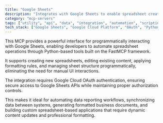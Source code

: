 ```yaml
---
title: "Google Sheets"
description: "Integrates with Google Sheets to enable spreadsheet creation, editing, and formatting capabilities through specialized Python tools."
category: "mcp-servers"
tags: ["utility", "api", "data", "integration", "automation", "scripting", "Google Sheets API"]
tech_stack: ["Google Sheets", "Google Cloud Platform", "OAuth", "Python", "FastMCP", "Google Sheets API"]
---
```


This MCP provides a powerful interface for programmatically interacting with Google Sheets, enabling developers to automate spreadsheet operations through Python-based tools built on the FastMCP framework. 

It supports creating new spreadsheets, editing existing content, applying formatting rules, and managing sheet structure programmatically, eliminating the need for manual UI interactions.

The integration requires Google Cloud OAuth authentication, ensuring secure access to Google Sheets APIs while maintaining proper authorization controls. 

This makes it ideal for automating data reporting workflows, synchronizing data between systems, generating formatted business documents, and building custom spreadsheet-based applications that require dynamic content updates and professional formatting.